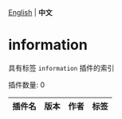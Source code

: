 [English](readme.md) | **中文**

# information

具有标签 `information` 插件的索引

插件数量: 0

| 插件名 | 版本 | 作者 | 标签 |
| --- | --- | --- | --- |
